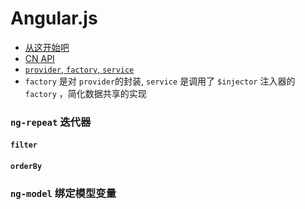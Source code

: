 # Angular.js

* [从这开始吧](http://www.cnblogs.com/harvey-he/p/3226789.html)
* [CN API](http://www.ngnice.com/docs/api)
* [`provider`, `factory`, `service`](http://my.oschina.net/jbryan/blog/140647)
* `factory` 是对 `provider`的封装, `service` 是调用了 `$injector` 注入器的 `factory` ，简化数据共享的实现

### `ng-repeat` 迭代器
#### `filter`
#### `orderBy`
### `ng-model` 绑定模型变量



